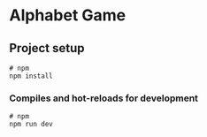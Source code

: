 # Alphabet Game

## Project setup

```
# npm
npm install
```

### Compiles and hot-reloads for development

```
# npm
npm run dev
```

